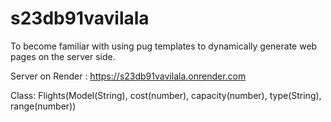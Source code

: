# s23db91vavilala


To become familiar with using pug templates to dynamically generate web pages on the server side.


Server on Render : https://s23db91vavilala.onrender.com

Class: Flights(Model(String), cost(number), capacity(number), type(String), range(number))
